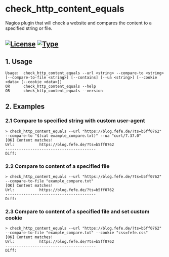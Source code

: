 # check_http_content_equals

Nagios plugin that will check a website and compares the content to a specified string or file.

[![License](https://img.shields.io/badge/license-GPLv3-408576.svg)](https://www.gnu.org/licenses/)
[![Type](https://img.shields.io/badge/type-%2Fbin%2Fbash-red.svg)](https://en.wikipedia.org/wiki/Bash_(Unix_shell))
---

## 1. Usage
```shell
Usage:  check_http_content_equals --url <string> --compare-to <string> [--compare-to-file <string>] [--contains] [--ua <string>] [--cookie <data> [--cookie <data>]]
OR      check_http_content_equals --help
OR      check_http_content_equals --version
```

## 2. Examples

### 2.1 Compare to specified string with custom user-agent

````shell
> check_http_content_equals --url "https://blog.fefe.de/?ts=b5ff0762" --compare-to "$(cat example_compare.txt)" --ua "curl/7.37.0"   
[OK] Content matches!
Url:           https://blog.fefe.de/?ts=b5ff0762
----------------------------------------
Diff:
````

### 2.2 Compare to content of a specified file

````shell
> check_http_content_equals --url "https://blog.fefe.de/?ts=b5ff0762" --compare-to-file "example_compare.txt"   
[OK] Content matches!
Url:           https://blog.fefe.de/?ts=b5ff0762
----------------------------------------
Diff:
````

### 2.3 Compare to content of a specified file and set custom cookie

````shell
> check_http_content_equals --url "https://blog.fefe.de/?ts=b5ff0762" --compare-to-file "example_compare.txt" --cookie "css=fefe.css"   
[OK] Content matches!
Url:           https://blog.fefe.de/?ts=b5ff0762
----------------------------------------
Diff:
````
